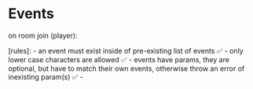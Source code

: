 # Events

on room join (player):

[rules]: - an event must exist inside of pre-existing list of events ✅
         - only lower case characters are allowed ✅
         - events have params, they are optional, but have to match their own events, otherwise throw an error of inexisting param(s) ✅
         -
